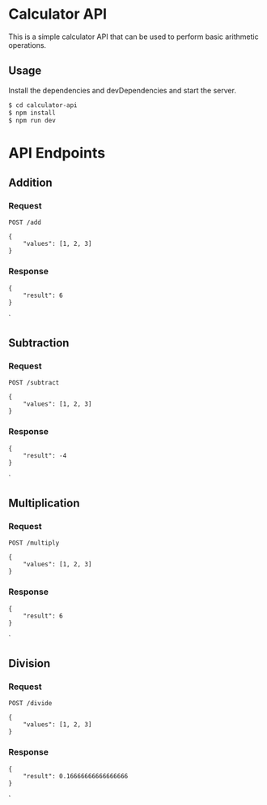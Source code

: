 # Calculator API
This is a simple calculator API that can be used to perform basic arithmetic operations.

## Usage
Install the dependencies and devDependencies and start the server.

```sh
$ cd calculator-api
$ npm install
$ npm run dev
```

# API Endpoints
## Addition
### Request
`POST /add`

    {
        "values": [1, 2, 3]
    }

### Response
    {
        "result": 6
    }
`

## Subtraction
### Request
`POST /subtract`

    {
        "values": [1, 2, 3]
    }

### Response
    {
        "result": -4
    }
`

## Multiplication
### Request
`POST /multiply`

    {
        "values": [1, 2, 3]
    }

### Response
    {
        "result": 6
    }
`

## Division
### Request
`POST /divide`

    {
        "values": [1, 2, 3]
    }

### Response
    {
        "result": 0.16666666666666666
    }
`
